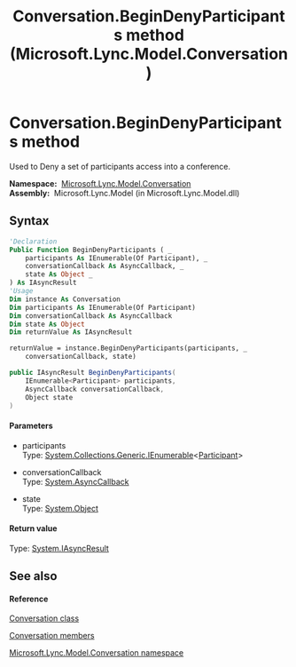 ﻿---
title: Conversation.BeginDenyParticipants method  (Microsoft.Lync.Model.Conversation)
TOCTitle: 'BeginDenyParticipants method '
ms:assetid: M:Microsoft.Lync.Model.Conversation.Conversation.BeginDenyParticipants(System.Collections.Generic.IEnumerable{Microsoft.Lync.Model.Conversation.Participant},System.AsyncCallback,System.Object)_DI_3_UC_OCS14MrefLyncWPF
ms:mtpsurl: https://msdn.microsoft.com/en-us/library/microsoft.lync.model.conversation.conversation.begindenyparticipants(v=office.15)
ms:contentKeyID: 48598431
ms.date: 07/28/2014
mtps_version: v=office.15
f1_keywords:
- Microsoft.Lync.Model.Conversation.Conversation.BeginDenyParticipants
dev_langs:
- CSharp
- JScript
- VB
- other
---

# Conversation.BeginDenyParticipants method

Used to Deny a set of participants access into a conference.

**Namespace:**  [Microsoft.Lync.Model.Conversation](microsoft-lync-model-conversation-namespace_2.md)  
**Assembly:**  Microsoft.Lync.Model (in Microsoft.Lync.Model.dll)

## Syntax

``` vb
'Declaration
Public Function BeginDenyParticipants ( _
    participants As IEnumerable(Of Participant), _
    conversationCallback As AsyncCallback, _
    state As Object _
) As IAsyncResult
'Usage
Dim instance As Conversation
Dim participants As IEnumerable(Of Participant)
Dim conversationCallback As AsyncCallback
Dim state As Object
Dim returnValue As IAsyncResult

returnValue = instance.BeginDenyParticipants(participants, _
    conversationCallback, state)
```

``` csharp
public IAsyncResult BeginDenyParticipants(
    IEnumerable<Participant> participants,
    AsyncCallback conversationCallback,
    Object state
)
```

#### Parameters

  - participants  
    Type: [System.Collections.Generic.IEnumerable](http://msdn2.microsoft.com/en-us/library/9eekhta0)\<[Participant](participant-class-microsoft-lync-model-conversation_2.md)\>  

<!-- end list -->

  - conversationCallback  
    Type: [System.AsyncCallback](http://msdn2.microsoft.com/en-us/library/ckbe7yh5)  

<!-- end list -->

  - state  
    Type: [System.Object](http://msdn2.microsoft.com/en-us/library/e5kfa45b)  

#### Return value

Type: [System.IAsyncResult](http://msdn2.microsoft.com/en-us/library/ft8a6455)  

## See also

#### Reference

[Conversation class](conversation-class-microsoft-lync-model-conversation_2.md)

[Conversation members](conversation-members-microsoft-lync-model-conversation_2.md)

[Microsoft.Lync.Model.Conversation namespace](microsoft-lync-model-conversation-namespace_2.md)

